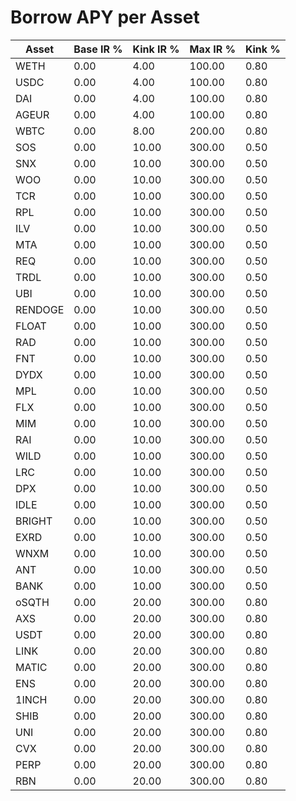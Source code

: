 # Borrow APY per Asset

| Asset   | Base IR % | Kink IR % | Max IR % | Kink % |
| ------- | --------- | --------- | -------- | ------ |
| WETH    | 0.00      | 4.00      | 100.00   | 0.80   |
| USDC    | 0.00      | 4.00      | 100.00   | 0.80   |
| DAI     | 0.00      | 4.00      | 100.00   | 0.80   |
| AGEUR   | 0.00      | 4.00      | 100.00   | 0.80   |
| WBTC    | 0.00      | 8.00      | 200.00   | 0.80   |
| SOS     | 0.00      | 10.00     | 300.00   | 0.50   |
| SNX     | 0.00      | 10.00     | 300.00   | 0.50   |
| WOO     | 0.00      | 10.00     | 300.00   | 0.50   |
| TCR     | 0.00      | 10.00     | 300.00   | 0.50   |
| RPL     | 0.00      | 10.00     | 300.00   | 0.50   |
| ILV     | 0.00      | 10.00     | 300.00   | 0.50   |
| MTA     | 0.00      | 10.00     | 300.00   | 0.50   |
| REQ     | 0.00      | 10.00     | 300.00   | 0.50   |
| TRDL    | 0.00      | 10.00     | 300.00   | 0.50   |
| UBI     | 0.00      | 10.00     | 300.00   | 0.50   |
| RENDOGE | 0.00      | 10.00     | 300.00   | 0.50   |
| FLOAT   | 0.00      | 10.00     | 300.00   | 0.50   |
| RAD     | 0.00      | 10.00     | 300.00   | 0.50   |
| FNT     | 0.00      | 10.00     | 300.00   | 0.50   |
| DYDX    | 0.00      | 10.00     | 300.00   | 0.50   |
| MPL     | 0.00      | 10.00     | 300.00   | 0.50   |
| FLX     | 0.00      | 10.00     | 300.00   | 0.50   |
| MIM     | 0.00      | 10.00     | 300.00   | 0.50   |
| RAI     | 0.00      | 10.00     | 300.00   | 0.50   |
| WILD    | 0.00      | 10.00     | 300.00   | 0.50   |
| LRC     | 0.00      | 10.00     | 300.00   | 0.50   |
| DPX     | 0.00      | 10.00     | 300.00   | 0.50   |
| IDLE    | 0.00      | 10.00     | 300.00   | 0.50   |
| BRIGHT  | 0.00      | 10.00     | 300.00   | 0.50   |
| EXRD    | 0.00      | 10.00     | 300.00   | 0.50   |
| WNXM    | 0.00      | 10.00     | 300.00   | 0.50   |
| ANT     | 0.00      | 10.00     | 300.00   | 0.50   |
| BANK    | 0.00      | 10.00     | 300.00   | 0.50   |
| oSQTH   | 0.00      | 20.00     | 300.00   | 0.80   |
| AXS     | 0.00      | 20.00     | 300.00   | 0.80   |
| USDT    | 0.00      | 20.00     | 300.00   | 0.80   |
| LINK    | 0.00      | 20.00     | 300.00   | 0.80   |
| MATIC   | 0.00      | 20.00     | 300.00   | 0.80   |
| ENS     | 0.00      | 20.00     | 300.00   | 0.80   |
| 1INCH   | 0.00      | 20.00     | 300.00   | 0.80   |
| SHIB    | 0.00      | 20.00     | 300.00   | 0.80   |
| UNI     | 0.00      | 20.00     | 300.00   | 0.80   |
| CVX     | 0.00      | 20.00     | 300.00   | 0.80   |
| PERP    | 0.00      | 20.00     | 300.00   | 0.80   |
| RBN     | 0.00      | 20.00     | 300.00   | 0.80   |
